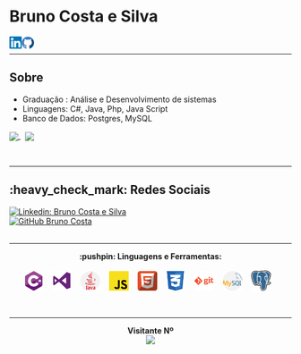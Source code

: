 # Bruno Costa e Silva

<a href="https://www.linkedin.com/in/brunocs/">
  <img align="left" alt="Bruno Costa e Silva Linkdein" width="22px" src="https://raw.githubusercontent.com/Brunocs1991/Brunocs1991/master/icons/linkedin.svg" />
</a>
<a href="https://github.com/Brunocs1991">
  <img align="left" alt="Bruno Costa e Silva Github" width="22px" src="https://raw.githubusercontent.com/Brunocs1991/Brunocs1991/master/icons/github_b.svg" />
</a>

<br/>

--------------------------

## Sobre

- Graduação : Análise e Desenvolvimento de sistemas
- Linguagens: C#, Java, Php, Java Script
- Banco de Dados: Postgres, MySQL

<p>
  <a href="https://github.com/Brunocs1991">
    <img align ="center"src="https://github-readme-stats.vercel.app/api?username=Brunocs1991&show_icons=true&count_private=true&theme=tokyonight"/>
  </a>&nbsp
  <a href="https://github.com/Brunocs1991?tab=repositories">
    <img align="center" src="https://github-readme-stats.vercel.app/api/top-langs/?username=Brunocs1991&theme=tokyonight&langs_count=7&hide=TSQL" />
  </a>
</p>
<br/>

--------------------------

<p> 
  <h2>:heavy_check_mark: Redes Sociais</h2>

[![Linkedin: Bruno Costa e Silva](https://img.shields.io/badge/-Bruno-blue?style=flat-square&logo=Linkedin&logoColor=white&link=https://www.linkedin.com/in/brunocs/)](https://www.linkedin.com/in/brunocs/)
  <br/>
[![GitHub Bruno Costa](https://img.shields.io/github/followers/Brunocs1991?label=follow&style=social)](https://github.com/Brunocs1991)
 <br/>
 <br/>
 </p>
 
--------------------------

<p align="center">
  <b>:pushpin: Linguagens e Ferramentas: </b>  
  <br/>
  <br/>
  <span title="C#">
    <img alt="CSharp" width="35px" src="https://raw.githubusercontent.com/Brunocs1991/Brunocs1991/master/icons/CSarp.svg"/>
  </span>&nbsp&nbsp
  <span title="Visual Studio">
    <img alt="Visual Studio" width="35px" src="https://raw.githubusercontent.com/Brunocs1991/Brunocs1991/master/icons/Visual%20Studio.svg"/>
  </span>&nbsp&nbsp
  <span title="Java">
    <img alt="Java" width="35px" src="https://raw.githubusercontent.com/Brunocs1991/Brunocs1991/master/icons/java.svg"/>
  </span>&nbsp&nbsp
  <span title="Javascript">
    <img alt="Javascript" width="35px" src="https://raw.githubusercontent.com/Brunocs1991/Brunocs1991/master/icons/javascript.svg"/>
  </span>&nbsp&nbsp
  <span title="HTML">
    <img alt="HTML" width="35px" src="https://raw.githubusercontent.com/Brunocs1991/Brunocs1991/master/icons/html.svg"/>
  </span>&nbsp&nbsp
  <span title="CSS">
    <img alt="CSS" width="35px" src="https://raw.githubusercontent.com/Brunocs1991/Brunocs1991/master/icons/css.svg"/>
  </span>&nbsp&nbsp
  <span title="Git">
    <img alt="Git" width="35px" src="https://raw.githubusercontent.com/Brunocs1991/Brunocs1991/master/icons/git.svg"/>
  </span>&nbsp&nbsp
  <span title="Mysql">
    <img alt="Mysql" width="35px" src="https://raw.githubusercontent.com/Brunocs1991/Brunocs1991/master/icons/mysql.svg"/>
  </span>&nbsp&nbsp
  <span title="postgres">
    <img alt="postgres" width="35px" src="https://raw.githubusercontent.com/Brunocs1991/Brunocs1991/master/icons/postgresql.svg"/>
  </span>&nbsp&nbsp
  <br />
</div>
</p>
<br/>

--------------------------

<p align="center"> 
  <b>Visitante Nº</b>
  </br>
  <img src="https://profile-counter.glitch.me/Brunocs1991/count.svg" />
</p>

